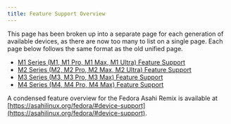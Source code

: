 ```yaml
---
title: Feature Support Overview
---
```


This page has been broken up into a separate page for each generation of available devices, as there are now too many to list on a single
page. Each page below follows the same format as the old unified page.

- [M1 Series (M1, M1 Pro, M1 Max, M1 Ultra) Feature Support](m1.md)
- [M2 Series (M2, M2 Pro, M2 Max, M2 Ultra) Feature Support](m2.md)
- [M3 Series (M3, M3 Pro, M3 Max) Feature Support](m3.md)
- [M4 Series (M4, M4 Pro, M4 Max) Feature Support](m4.md)

A condensed feature overview for the Fedora Asahi Remix is available at [https://asahilinux.org/fedora/#device-support](https://asahilinux.org/fedora/#device-support).
